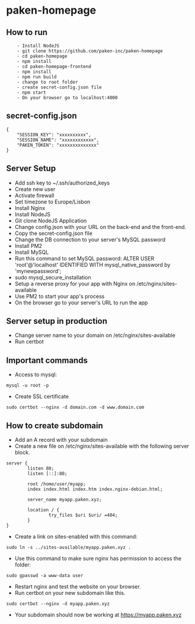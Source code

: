 # paken-homepage

## How to run

```
    - Install NodeJS
    - git clone https://github.com/paken-inc/paken-homepage
    - cd paken-homepage
    - npm install
    - cd paken-homepage-frontend
    - npm install
    - npm run build
    - change to root folder
    - create secret-config.json file
    - npm start
    - On your browser go to localhost:4000
```

## secret-config.json

```
{
    "SESSION_KEY": "xxxxxxxxxx",
    "SESSION_NAME": "xxxxxxxxxxxx",
    "PAKEN_TOKEN": "xxxxxxxxxxxxxx"
}
```

## Server Setup

- Add ssh key to ~/.ssh/authorized_keys
- Create new user
- Activate firewall
- Set timezone to Europe/Lisbon
- Install Nginx
- Install NodeJS
- Git clone NodeJS Application
- Change config.json with your URL on the back-end and the front-end.
- Copy the secret-config.json file
- Change the DB connection to your server's MySQL password
- Install PM2
- Install MySQL
- Run this command to set MySQL password:
    ALTER USER 'root'@'localhost' IDENTIFIED WITH mysql_native_password by 'mynewpassword';
- sudo mysql_secure_installation
- Setup a reverse proxy for your app with Nginx on /etc/nginx/sites-available
- Use PM2 to start your app's process
- On the browser go to your server's URL to run the app

## Server setup in production

- Change server name to your domain on /etc/nginx/sites-available
- Run certbot

## Important commands

- Access to mysql:
```
mysql -u root -p
```

- Create SSL certificate
```
sudo certbot --nginx -d domain.com -d www.domain.com
```

## How to create subdomain

- Add an A record with your subdomain
- Create a new file on /etc/nginx/sites-available with the following server block.
```
server {
        listen 80;
        listen [::]:80;

        root /home/user/myapp;
        index index.html index.htm index.nginx-debian.html;

        server_name myapp.paken.xyz;

        location / {
                try_files $uri $uri/ =404;
        }
}
```
- Create a link on sites-enabled with this command:
```
sudo ln -s ../sites-available/myapp.paken.xyz .
```
- Use this command to make sure nginx has permission to access the folder:
```
sudo gpasswd -a www-data user
```
- Restart nginx and test the website on your browser.
- Run certbot on your new subdomain like this.
```
sudo certbot --nginx -d myapp.paken.xyz
```
- Your subdomain should now be working at https://myapp.paken.xyz